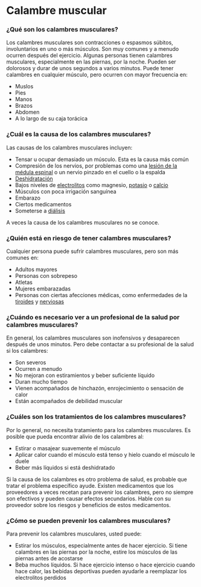 Calambre muscular
=================


### ¿Qué son los calambres musculares?


Los calambres musculares son contracciones o espasmos súbitos, involuntarios en uno o más músculos. Son muy comunes y a menudo ocurren después del ejercicio. Algunas personas tienen calambres musculares, especialmente en las piernas, por la noche. Pueden ser dolorosos y durar de unos segundos a varios minutos.
Puede tener calambres en cualquier músculo, pero ocurren con mayor frecuencia en:


* Muslos
* Pies
* Manos
* Brazos
* Abdomen
* A lo largo de su caja torácica


### ¿Cuál es la causa de los calambres musculares?


Las causas de los calambres musculares incluyen:


* Tensar u ocupar demasiado un músculo. Esta es la causa más común
* Compresión de los nervios, por problemas como una [lesión de la médula espinal](https://medlineplus.gov/spanish/spinalcordinjuries.html) o un nervio pinzado en el cuello o la espalda
* [Deshidratación](https://medlineplus.gov/spanish/dehydration.html)
* Bajos niveles de [electrolitos](https://medlineplus.gov/spanish/fluidandelectrolytebalance.html) como magnesio, [potasio](https://medlineplus.gov/spanish/potassium.html) o [calcio](https://medlineplus.gov/spanish/calcium.html)
* Músculos con poca irrigación sanguínea
* Embarazo
* Ciertos medicamentos
* Someterse a [diálisis](https://medlineplus.gov/spanish/dialysis.html)


A veces la causa de los calambres musculares no se conoce.


### ¿Quién está en riesgo de tener calambres musculares?


Cualquier persona puede sufrir calambres musculares, pero son más comunes en:


* Adultos mayores
* Personas con sobrepeso
* Atletas
* Mujeres embarazadas
* Personas con ciertas afecciones médicas, como enfermedades de la [tiroides](https://medlineplus.gov/spanish/thyroiddiseases.html) y [nerviosas](https://medlineplus.gov/spanish/neurologicdiseases.html)


### ¿Cuándo es necesario ver a un profesional de la salud por calambres musculares?


En general, los calambres musculares son inofensivos y desaparecen después de unos minutos. Pero debe contactar a su profesional de la salud si los calambres:


* Son severos
* Ocurren a menudo
* No mejoran con estiramientos y beber suficiente líquido
* Duran mucho tiempo
* Vienen acompañados de hinchazón, enrojecimiento o sensación de calor
* Están acompañados de debilidad muscular


### ¿Cuáles son los tratamientos de los calambres musculares?


Por lo general, no necesita tratamiento para los calambres musculares. Es posible que pueda encontrar alivio de los calambres al:


* Estirar o masajear suavemente el músculo
* Aplicar calor cuando el músculo está tenso y hielo cuando el músculo le duele
* Beber más líquidos si está deshidratado


Si la causa de los calambres es otro problema de salud, es probable que tratar el problema específico ayude. Existen medicamentos que los proveedores a veces recetan para prevenir los calambres, pero no siempre son efectivos y pueden causar efectos secundarios. Hable con su proveedor sobre los riesgos y beneficios de estos medicamentos.


### ¿Cómo se pueden prevenir los calambres musculares?


Para prevenir los calambres musculares, usted puede:


* Estirar los músculos, especialmente antes de hacer ejercicio. Si tiene calambres en las piernas por la noche, estire los músculos de las piernas antes de acostarse
* Beba muchos líquidos. Si hace ejercicio intenso o hace ejercicio cuando hace calor, las bebidas deportivas pueden ayudarle a reemplazar los electrolitos perdidos
